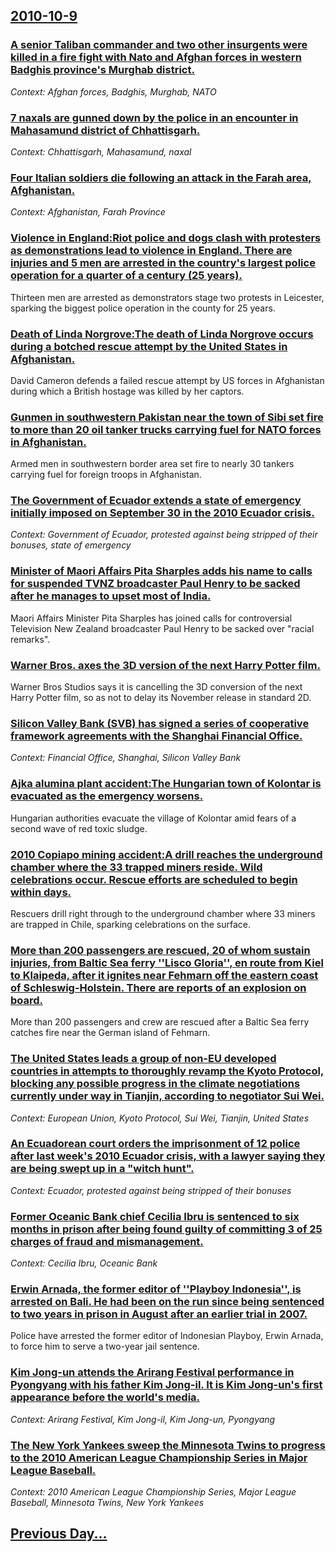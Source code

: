 ## [2010-10-9](/news/2010/10/9/index.md)

### [A senior Taliban commander and two other insurgents were killed in a fire fight with Nato and Afghan forces in western Badghis province's Murghab district. ](/news/2010/10/9/a-senior-taliban-commander-and-two-other-insurgents-were-killed-in-a-fire-fight-with-nato-and-afghan-forces-in-western-badghis-province-s-mu.md)
_Context: Afghan forces, Badghis, Murghab, NATO_

### [7 naxals are gunned down by the police in an encounter in Mahasamund district of Chhattisgarh. ](/news/2010/10/9/7-naxals-are-gunned-down-by-the-police-in-an-encounter-in-mahasamund-district-of-chhattisgarh.md)
_Context: Chhattisgarh, Mahasamund, naxal_

### [Four Italian soldiers die following an attack in the Farah area, Afghanistan. ](/news/2010/10/9/four-italian-soldiers-die-following-an-attack-in-the-farah-area-afghanistan.md)
_Context: Afghanistan, Farah Province_

### [Violence in England:Riot police and dogs clash with protesters as demonstrations lead to violence in England. There are injuries and 5 men are arrested in the country's largest police operation for a quarter of a century (25 years). ](/news/2010/10/9/violence-in-england-priot-police-and-dogs-clash-with-protesters-as-demonstrations-lead-to-violence-in-england-there-are-injuries-and-5-men.md)
Thirteen men are arrested as demonstrators stage two protests in Leicester, sparking the biggest police operation in the county for 25 years.

### [Death of Linda Norgrove:The death of Linda Norgrove occurs during a botched rescue attempt by the United States in Afghanistan. ](/news/2010/10/9/death-of-linda-norgrove-pthe-death-of-linda-norgrove-occurs-during-a-botched-rescue-attempt-by-the-united-states-in-afghanistan.md)
David Cameron defends a failed rescue attempt by US forces in Afghanistan during which a British hostage was killed by her captors.

### [Gunmen in southwestern Pakistan near the town of Sibi set fire to more than 20 oil tanker trucks carrying fuel for NATO forces in Afghanistan. ](/news/2010/10/9/gunmen-in-southwestern-pakistan-near-the-town-of-sibi-set-fire-to-more-than-20-oil-tanker-trucks-carrying-fuel-for-nato-forces-in-afghanista.md)
Armed men in southwestern border area set fire to nearly 30 tankers carrying fuel for foreign troops in Afghanistan.

### [The Government of Ecuador extends a state of emergency initially imposed on September 30 in the 2010 Ecuador crisis. ](/news/2010/10/9/the-government-of-ecuador-extends-a-state-of-emergency-initially-imposed-on-september-30-in-the-2010-ecuador-crisis.md)
_Context: Government of Ecuador, protested against being stripped of their bonuses, state of emergency_

### [Minister of Maori Affairs Pita Sharples adds his name to calls for suspended TVNZ broadcaster Paul Henry to be sacked after he manages to upset most of India. ](/news/2010/10/9/minister-of-maori-affairs-pita-sharples-adds-his-name-to-calls-for-suspended-tvnz-broadcaster-paul-henry-to-be-sacked-after-he-manages-to-u.md)
Maori Affairs Minister Pita Sharples has joined calls for controversial Television New Zealand broadcaster Paul Henry to be sacked over &quot;racial remarks&quot;.

### [Warner Bros. axes the 3D version of the next Harry Potter film. ](/news/2010/10/9/warner-bros-axes-the-3d-version-of-the-next-harry-potter-film.md)
Warner Bros Studios says it is cancelling the 3D conversion of the next Harry Potter film, so as not to delay its November release in standard 2D.

### [Silicon Valley Bank (SVB) has signed a series of cooperative framework agreements with the Shanghai Financial Office. ](/news/2010/10/9/silicon-valley-bank-svb-has-signed-a-series-of-cooperative-framework-agreements-with-the-shanghai-financial-office.md)
_Context: Financial Office, Shanghai, Silicon Valley Bank_

### [Ajka alumina plant accident:The Hungarian town of Kolontar is evacuated as the emergency worsens. ](/news/2010/10/9/ajka-alumina-plant-accident-pthe-hungarian-town-of-kolonta-r-is-evacuated-as-the-emergency-worsens.md)
Hungarian authorities evacuate the village of Kolontar amid fears of a second wave of red toxic sludge.

### [2010 Copiapo mining accident:A drill reaches the underground chamber where the 33 trapped miners reside. Wild celebrations occur. Rescue efforts are scheduled to begin within days. ](/news/2010/10/9/2010-copiapa3-mining-accident-pa-drill-reaches-the-underground-chamber-where-the-33-trapped-miners-reside-wild-celebrations-occur-rescue-e.md)
Rescuers drill right through to the underground chamber where 33 miners are trapped in Chile, sparking celebrations on the surface.

### [More than 200 passengers are rescued, 20 of whom sustain injuries, from Baltic Sea ferry ''Lisco Gloria'', en route from Kiel to Klaipeda, after it ignites near Fehmarn off the eastern coast of Schleswig-Holstein. There are reports of an explosion on board. ](/news/2010/10/9/more-than-200-passengers-are-rescued-20-of-whom-sustain-injuries-from-baltic-sea-ferry-lisco-gloria-en-route-from-kiel-to-klaipada.md)
More than 200 passengers and crew are rescued after a Baltic Sea ferry catches fire near the German island of Fehmarn.

### [The United States leads a group of non-EU developed countries in attempts to thoroughly revamp the Kyoto Protocol, blocking any possible progress in the climate negotiations currently under way in Tianjin, according to negotiator Sui Wei. ](/news/2010/10/9/the-united-states-leads-a-group-of-non-eu-developed-countries-in-attempts-to-thoroughly-revamp-the-kyoto-protocol-blocking-any-possible-pro.md)
_Context: European Union, Kyoto Protocol, Sui Wei, Tianjin, United States_

### [An Ecuadorean court orders the imprisonment of 12 police after last week's 2010 Ecuador crisis, with a lawyer saying they are being swept up in a "witch hunt". ](/news/2010/10/9/an-ecuadorean-court-orders-the-imprisonment-of-12-police-after-last-week-s-2010-ecuador-crisis-with-a-lawyer-saying-they-are-being-swept-up.md)
_Context: Ecuador, protested against being stripped of their bonuses_

### [Former Oceanic Bank chief Cecilia Ibru is sentenced to six months in prison after being found guilty of committing 3 of 25 charges of fraud and mismanagement. ](/news/2010/10/9/former-oceanic-bank-chief-cecilia-ibru-is-sentenced-to-six-months-in-prison-after-being-found-guilty-of-committing-3-of-25-charges-of-fraud.md)
_Context: Cecilia Ibru, Oceanic Bank_

### [Erwin Arnada, the former editor of ''Playboy Indonesia'', is arrested on Bali. He had been on the run since being sentenced to two years in prison in August after an earlier trial in 2007. ](/news/2010/10/9/erwin-arnada-the-former-editor-of-playboy-indonesia-is-arrested-on-bali-he-had-been-on-the-run-since-being-sentenced-to-two-years-in.md)
Police have arrested the former editor of Indonesian Playboy, Erwin Arnada, to force him to serve a two-year jail sentence.

### [Kim Jong-un attends the Arirang Festival performance in Pyongyang with his father Kim Jong-il. It is Kim Jong-un's first appearance before the world's media. ](/news/2010/10/9/kim-jong-un-attends-the-arirang-festival-performance-in-pyongyang-with-his-father-kim-jong-il-it-is-kim-jong-un-s-first-appearance-before-t.md)
_Context: Arirang Festival, Kim Jong-il, Kim Jong-un, Pyongyang_

### [The New York Yankees sweep the Minnesota Twins to progress to the 2010 American League Championship Series in Major League Baseball. ](/news/2010/10/9/the-new-york-yankees-sweep-the-minnesota-twins-to-progress-to-the-2010-american-league-championship-series-in-major-league-baseball.md)
_Context: 2010 American League Championship Series, Major League Baseball, Minnesota Twins, New York Yankees_

## [Previous Day...](/news/2010/10/8/index.md)

